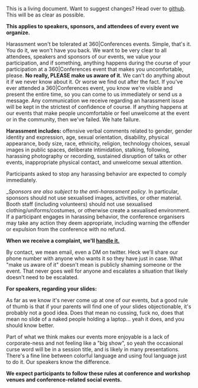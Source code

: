 This is a living document. Want to suggest changes? Head over to [github](https://github.com/jwilker/360idevdocs).
This will be as clear as possible.


__This applies to speakers, sponsors, and attendees of every event we organize.__

Harassment won't be tolerated at 360|Conferences events. Simple, that's it. You do it, we won't have you back. 
We want to be very clear to all attendees, speakers and sponsors of our events, we value your participation, and if something, anything happens during the course of your participation at a 360|Conferences event that makes you uncomfortable, please. __No really, PLEASE make us aware of it__. We can't do anything about it if we never know about it. Or worse we find out after the fact. If you've ever attended a 360|Conferences event, you know we're visible and present the entire time, so you can come to us immediately or send us a message. Any communication we receive regarding an harassment issue will be kept in the strictest of confidence of course.  If anything happens at our events that make people uncomfortable or feel unwelcome at the event or in the community, then we've failed. We hate failure.

__Harassment includes:__ offensive verbal comments related to gender, gender identity and expression, age, sexual orientation, disability, physical appearance, body size, race, ethnicity, religion, technology choices, sexual images in public spaces, deliberate intimidation, stalking, following, harassing photography or recording, sustained disruption of talks or other events, inappropriate physical contact, and unwelcome sexual attention.

Participants asked to stop any harassing behavior are expected to comply immediately.

__Sponsors are also subject to the anti-harassment policy_. In particular, sponsors should not use sexualised images, activities, or other material. Booth staff (including volunteers) should not use sexualised clothing/uniforms/costumes, or otherwise create a sexualised environment.
If a participant engages in harassing behavior, the conference organisers may take any action they deem appropriate, including warning the offender or expulsion from the conference with no refund.

__When we receive a complaint, we'll [handle it.](http://360conferences.com/how-things-are-handled)__
 
By contact, we mean email, even a DM on twitter. Heck we'll share our phone number with anyone who wants it so they have just in case. What "make us aware of it" doesn't mean is publicly shaming someone or the event. That never goes well for anyone and escalates a situation that likely doesn't need to be escalated.


__For speakers, regarding your slides:__

As far as we know it's never come up at one of our events, but a good rule of thumb is that if your parents will find one of your slides objectionable, it's probably not a good idea. Does that mean no cussing, fuck no, does that mean no slide of a naked people holding a laptop... yeah it does, and you should know better.

Part of what we think makes our events more enjoyable is a lack of corporate-ness and not feeling like a "big show", so yeah the occasional curse word will be in a session title, and is likely in many presentations. There's a fine line between colorful language and  using foul language just to do it. Our speakers know the difference.

 
__We expect participants to follow these rules at conference and workshop venues and conference-related social events.__
